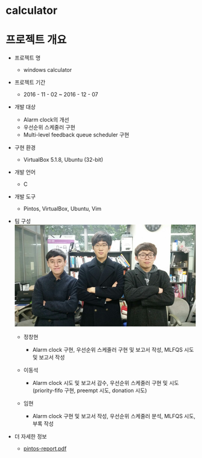# calculator







# 프로젝트 개요
- 프로젝트 명
  * windows calculator

- 프로젝트 기간
  * 2016 - 11 - 02 ~ 2016 - 12 - 07

- 개발 대상
  * Alarm clock의 개선
  * 우선순위 스케줄러 구현
  * Multi-level feedback queue scheduler 구현

- 구현 환경
  * VirtualBox 5.1.8, Ubuntu (32-bit)

- 개발 언어
  * C

- 개발 도구
  * Pintos, VirtualBox, Ubuntu, Vim

- 팀 구성
![Team_Image](https://github.com/ckdgus0505/pintos/blob/master/documents/image/Team%20Image.jpg)
  * 정창현
    + Alarm clock 구현, 우선순위 스케줄러 구현 및 보고서 작성, MLFQS 시도 및 보고서 작성

  * 이동석
    + Alarm clock 시도 및 보고서 감수, 우선순위 스케줄러 구현 및 시도 (priority-fifo 구현, preempt 시도, donation 시도)

  * 임현
    + Alarm clock 구현 및 보고서 작성, 우선순위 스케줄러 분석, MLFQS 시도, 부록 작성

- 더 자세한 정보
  * [pintos-report.pdf](https://github.com/ckdgus0505/pintos/blob/master/documents/pintos-report.pdf)
